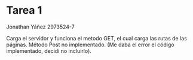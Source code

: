 Tarea 1
===========

Jonathan Yáñez 2973524-7

Carga el servidor y funciona el metodo GET, el cual carga las rutas de las páginas.
Método Post no implementado. (Me daba el error el código implementado, decidí no incluirlo).



